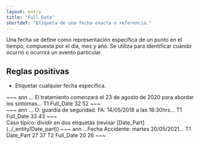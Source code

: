 ```yaml
---
layout: entry
title: "Full_Date"
shortdef: "Etiqueta de una fecha exacta o referencia."
---
```



Una fecha se define como representación específica de un punto en el tiempo, compuesta por el día, mes y año. Se utiliza para identificar cuándo ocurrió o ocurrirá un evento particular.

## Reglas positivas

* Etiquetar cualquier fecha específica.

<div class="annotation-correct" markdown="1">
~~~ ann
... El tratamiento comenzará el 23 de agosto de 2020 para abordar los síntomas...
T1 Full_Date 32 52 
~~~
</div>

<div class="annotation-correct" markdown="1">
~~~ ann
... O: guardia de seguridad. FA: 14/05/2018 a las 18:30hrs...
T1 Full_Date 33 43 
~~~
</div>

<div class="annotation-correct" markdown="1">
Caso típico: dividir en dos etiquetas (revisar [Date_Part](../_entity/Date_part))
~~~ ann
...Fecha Accidente: martes 20/05/2021...
T1 Date_Part 27 37  
T2 Full_Date 20 26 
~~~
</div>

